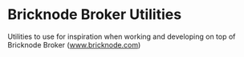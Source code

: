 # Bricknode Broker Utilities
Utilities to use for inspiration when working and developing on top of Bricknode Broker (www.bricknode.com)
